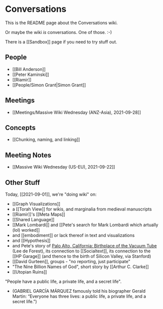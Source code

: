 # Conversations

This is the README page about the Conversations wiki.

Or maybe the wiki _is_ conversations.  One of those. :-)

There is a [[Sandbox]] page if you need to try stuff out.

## People

- [[Bill Anderson]]
- [[Peter Kaminski]]
- [[Riamir]]
- [[People/Simon Grant|Simon Grant]]

## Meetings

- [[Meetings/Massive Wiki Wednesday (ANZ-Asia), 2021-09-28]]

## Concepts

- [[Chunking, naming, and linking]]

## Meeting Notes

- [[Massive Wiki Wednesday (US-EU), 2021-09-22]]

## Other Stuff

Today, [[2021-09-01]], we're "doing wiki" on:

- [[Graph Visualizations]]
- a [[Torah View]] for wikis, and marginalia from medieval manuscripts
- [[Riamir]]'s [[Meta Maps]]
- [[Shared Language]]
- [[Mark Lombardi]] and [[Pete's search for Mark Lombardi which artually (lol) worked]]
- and [[embodiment]] or lack thereof in text and visualizations
- and [[Hypothesis]]
- and Pete's story of [Palo Alto, California: Birthplace of the Vacuum Tube](https://www.roadsideamerica.com/tip/41232) (Lee de Forest), its connection to [[Socialtext]], its connection to the [[HP Garage]] (and thence to the birth of Silicon Valley, via Stanford)
- [[David Gurteen]], groups - "no reporting, just participate"
- "The Nine Billion Names of God", short story by [[Arthur C. Clarke]]
- [[Utopian Ruins]]

"People have a public life, a private life, and a secret life".

- (GABRIEL GARCÍA MÁRQUEZ famously told his biographer Gerald Martin: “Everyone has three lives: a public life, a private life, and a secret life.”)

